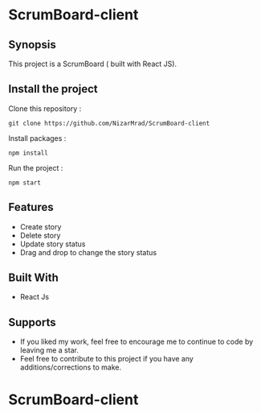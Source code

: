 # ScrumBoard-client

## Synopsis

This project is a ScrumBoard ( built with React JS).


## Install the project 

Clone this repository : 

```
git clone https://github.com/NizarMrad/ScrumBoard-client

```

Install packages : 

```
npm install 
```

Run the project : 

```
npm start
```
## Features

- Create story <br>
- Delete story  <br>
- Update story status <br>
- Drag and drop to change the story status <br>


## Built With

- React Js

## Supports 

- If you liked my work, feel free to encourage me to continue to code by leaving me a star.
- Feel free to contribute to this project if you have any additions/corrections to make. 


# ScrumBoard-client




